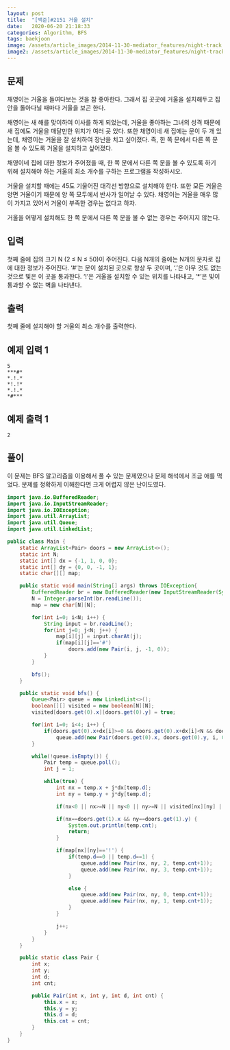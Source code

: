 ```yaml
---
layout: post
title:  "[백준]#2151 거울 설치"
date:   2020-06-20 21:18:33
categories: Algorithm, BFS
tags: baekjoon
image: /assets/article_images/2014-11-30-mediator_features/night-track.JPG
image2: /assets/article_images/2014-11-30-mediator_features/night-track-mobile.JPG
---
```


문제
--------------------

채영이는 거울을 들여다보는 것을 참 좋아한다. 그래서 집 곳곳에 거울을 설치해두고 집 안을 돌아다닐 때마다 거울을 보곤 한다.

채영이는 새 해를 맞이하여 이사를 하게 되었는데, 거울을 좋아하는 그녀의 성격 때문에 새 집에도 거울을 매달만한 위치가 여러 곳 있다. 또한 채영이네 새 집에는 문이 두 개 있는데, 채영이는 거울을 잘 설치하여 장난을 치고 싶어졌다. 즉, 한 쪽 문에서 다른 쪽 문을 볼 수 있도록 거울을 설치하고 싶어졌다.

채영이네 집에 대한 정보가 주어졌을 때, 한 쪽 문에서 다른 쪽 문을 볼 수 있도록 하기 위해 설치해야 하는 거울의 최소 개수를 구하는 프로그램을 작성하시오.

거울을 설치할 때에는 45도 기울어진 대각선 방향으로 설치해야 한다. 또한 모든 거울은 양면 거울이기 때문에 양 쪽 모두에서 반사가 일어날 수 있다. 채영이는 거울을 매우 많이 가지고 있어서 거울이 부족한 경우는 없다고 하자.

거울을 어떻게 설치해도 한 쪽 문에서 다른 쪽 문을 볼 수 없는 경우는 주어지지 않는다.

입력
---------------------------

첫째 줄에 집의 크기 N (2 ≤ N ≤ 50)이 주어진다. 다음 N개의 줄에는 N개의 문자로 집에 대한 정보가 주어진다. ‘#’는 문이 설치된 곳으로 항상 두 곳이며, ‘.’은 아무 것도 없는 것으로 빛은 이 곳을 통과한다. ‘!’은 거울을 설치할 수 있는 위치를 나타내고, ‘*’은 빛이 통과할 수 없는 벽을 나타낸다.

출력
----------------

첫째 줄에 설치해야 할 거울의 최소 개수를 출력한다.

예제 입력 1 
----------------------

```
5
***#*
*.!.*
*!.!*
*.!.*
*#***
```

예제 출력 1 
------------------------

```
2
```

풀이
--------------------------

이 문제는 BFS 알고리즘을 이용해서 풀 수 있는 문제였으나 문제 해석에서 조금 애를 먹었다. 문제를 정확하게 이해한다면 크게 어렵지 않은 난이도였다.

```java
import java.io.BufferedReader;
import java.io.InputStreamReader;
import java.io.IOException;
import java.util.ArrayList;
import java.util.Queue;
import java.util.LinkedList;

public class Main {
    static ArrayList<Pair> doors = new ArrayList<>();
    static int N;
    static int[] dx = {-1, 1, 0, 0};
    static int[] dy = {0, 0, -1, 1};
    static char[][] map;

    public static void main(String[] args) throws IOException{
        BufferedReader br = new BufferedReader(new InputStreamReader(System.in));
        N = Integer.parseInt(br.readLine());
        map = new char[N][N];

        for(int i=0; i<N; i++) {
            String input = br.readLine();
            for(int j=0; j<N; j++) {
                map[i][j] = input.charAt(j);
                if(map[i][j]=='#')
                    doors.add(new Pair(i, j, -1, 0));
            }
        }

        bfs();
    }

    public static void bfs() {
        Queue<Pair> queue = new LinkedList<>();
        boolean[][] visited = new boolean[N][N];
        visited[doors.get(0).x][doors.get(0).y] = true;

        for(int i=0; i<4; i++) {
            if(doors.get(0).x+dx[i]>=0 && doors.get(0).x+dx[i]<N && doors.get(0).y+dy[i]>=0 && doors.get(0).y+dy[i]<N && map[doors.get(0).x+dx[i]][doors.get(0).y+dy[i]] != '*')
                queue.add(new Pair(doors.get(0).x, doors.get(0).y, i, 0));
        }

        while(!queue.isEmpty()) {
            Pair temp = queue.poll();
            int j = 1;

            while(true) {
                int nx = temp.x + j*dx[temp.d];
                int ny = temp.y + j*dy[temp.d];

                if(nx<0 || nx>=N || ny<0 || ny>=N || visited[nx][ny] || map[nx][ny]=='*') break;

                if(nx==doors.get(1).x && ny==doors.get(1).y) {
                    System.out.println(temp.cnt);
                    return;
                }

                if(map[nx][ny]=='!') {
                    if(temp.d==0 || temp.d==1) {
                        queue.add(new Pair(nx, ny, 2, temp.cnt+1));
                        queue.add(new Pair(nx, ny, 3, temp.cnt+1));
                    }

                    else {
                        queue.add(new Pair(nx, ny, 0, temp.cnt+1));
                        queue.add(new Pair(nx, ny, 1, temp.cnt+1));
                    }
                }

                j++;
            }
        }
    }

    public static class Pair {
        int x;
        int y;
        int d;
        int cnt;

        public Pair(int x, int y, int d, int cnt) {
            this.x = x;
            this.y = y;
            this.d = d;
            this.cnt = cnt;
        }
    }
}
```
